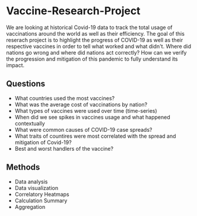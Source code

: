 # Vaccine-Research-Project
We are looking at historical Covid-19 data to track the total usage of vaccinations around the world as well as their efficiency. The goal of this reserach project is to highlight the progress of COVID-19 as well as their respective vaccines in order to tell what worked and what didn't. Where did nations go wrong and where did nations act correctly? How can we verify the progression and mitigation of this pandemic to fully understand its impact. 

## Questions
* What countries used the most vaccines?
* What was the average cost of vaccinations by nation?
* What types of vaccines were used over time (time-series)
* When did we see spikes in vaccines usage and what happened contextually
* What were common causes of COVID-19 case spreads?
* What traits of countires were most correlated with the spread and mitigation of Covid-19?
* Best and worst handlers of the vaccine?

## Methods
* Data analysis
* Data visualization
* Correlatory Heatmaps
* Calculation Summary
* Aggregation
